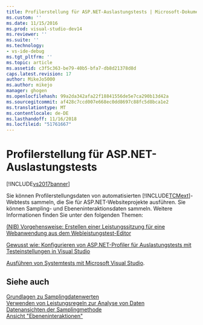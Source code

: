 ```yaml
---
title: Profilerstellung für ASP.NET-Auslastungstests | Microsoft-Dokumentation
ms.custom: ''
ms.date: 11/15/2016
ms.prod: visual-studio-dev14
ms.reviewer: ''
ms.suite: ''
ms.technology:
- vs-ide-debug
ms.tgt_pltfrm: ''
ms.topic: article
ms.assetid: c3f5c363-be79-40b5-bfa7-db8d21378d8d
caps.latest.revision: 17
author: MikeJo5000
ms.author: mikejo
manager: ghogen
ms.openlocfilehash: 99a2da342afa22f18841556de5e7ca290b13d42a
ms.sourcegitcommit: af428c7ccd007e668ec0dd8697c88fc5d8bca1e2
ms.translationtype: MT
ms.contentlocale: de-DE
ms.lasthandoff: 11/16/2018
ms.locfileid: "51761667"
---
```

# <a name="profiling-aspnet-load-tests"></a>Profilerstellung für ASP.NET-Auslastungstests
[!INCLUDE[vs2017banner](../includes/vs2017banner.md)]

Sie können Profilerstellungsdaten von automatisierten [!INCLUDE[TCMext](../includes/tcmext-md.md)]-Webtests sammeln, die Sie für ASP.NET-Websiteprojekte ausführen. Sie können Sampling- und Ebeneninteraktionsdaten sammeln. Weitere Informationen finden Sie unter den folgenden Themen:  
  
 [(NIB) Vorgehensweise: Erstellen einer Leistungssitzung für eine Webanwendung aus dem Webleistungstest-Editor](http://msdn.microsoft.com/en-us/d14e0a27-33cc-4e4e-8792-fe03e50d51e1)  
  
 [Gewusst wie: Konfigurieren von ASP.NET-Profiler für Auslastungstests mit Testeinstellungen in Visual Studio](~/E:/Repos/visualstudio-docs-pr/docs/test/how-to-configure-aspnet-profiler-for-load-tests-using-test-settings.md)  
  
 [Ausführen von Systemtests mit Microsoft Visual Studio](http://msdn.microsoft.com/library/19fae5c4-5798-4c4c-b531-3e8f901b1130).  
  
## <a name="see-also"></a>Siehe auch  
 [Grundlagen zu Samplingdatenwerten](../profiling/understanding-sampling-data-values.md)   
 [Verwenden von Leistungsregeln zur Analyse von Daten](../profiling/using-performance-rules-to-analyze-data.md)   
 [Datenansichten der Samplingmethode](../profiling/profiler-sampling-method-data-views.md)   
 [Ansicht "Ebeneninteraktionen"](../profiling/tier-interactions-view.md)



